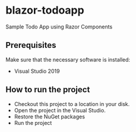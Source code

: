 # blazor-todoapp
Sample Todo App using Razor Components

## Prerequisites

Make sure that the necessary software is installed:

* Visual Studio 2019

## How to run the project

* Checkout this project to a location in your disk.
* Open the project in the Visual Studio.
* Restore the NuGet packages
* Run the project
 
